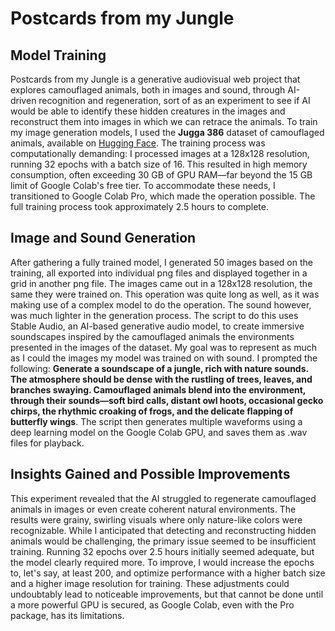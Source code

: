 # Postcards from my Jungle

## Model Training

Postcards from my Jungle is a generative audiovisual web project that explores camouflaged animals, both in images and sound, through AI-driven recognition and regeneration, sort of as an experiment to see if AI would be able to identify these hidden creatures in the images and reconstruct them into images in which we can retrace the animals. To train my image generation models, I used the **Jugga 386** dataset of camouflaged animals, available on [Hugging Face](https://huggingface.co/datasets/jubba/camouflaged_animals).  The training process was computationally demanding: I processed images at a 128x128 resolution, running 32 epochs with a batch size of 16. This resulted in high memory consumption, often exceeding 30 GB of GPU RAM—far beyond the 15 GB limit of Google Colab's free tier. To accommodate these needs, I transitioned to Google Colab Pro, which made the operation possible. The full training process took approximately 2.5 hours to complete.

## Image and Sound Generation

After gathering a fully trained model, I generated 50 images based on the training, all exported into individual png files and displayed together in a grid in another png file. The images came out in a 128x128 resolution, the same they were trained on. This operation was quite long as well, as it was making use of a complex model to do the operation. The sound however, was much lighter in the generation process. The script to do this uses Stable Audio, an AI-based generative audio model, to create immersive soundscapes inspired by the camouflaged animals the environments presented in the images of the dataset. My goal was to represent as much as I could the images my model was trained on with sound. I prompted the following: **Generate a soundscape of a jungle, rich with nature sounds. The atmosphere should be dense with the rustling of trees, leaves, and branches swaying. Camouflaged animals blend into the environment, through their sounds—soft bird calls, distant owl hoots, occasional gecko chirps, the rhythmic croaking of frogs, and the delicate flapping of butterfly wings**. The script then generates multiple waveforms using a deep learning model on the Google Colab GPU, and saves them as .wav files for playback.

## Insights Gained and Possible Improvements

This experiment revealed that the AI struggled to regenerate camouflaged animals in images or even create coherent natural environments. The results were grainy, swirling visuals where only nature-like colors were recognizable. While I anticipated that detecting and reconstructing hidden animals would be challenging, the primary issue seemed to be insufficient training. Running 32 epochs over 2.5 hours initially seemed adequate, but the model clearly required more. To improve, I would increase the epochs to, let's say, at least 200, and optimize performance with a higher batch size and a higher image resolution for training. These adjustments could undoubtably lead to noticeable improvements, but that cannot be done until a more powerful GPU is secured, as Google Colab, even with the Pro package, has its limitations.
